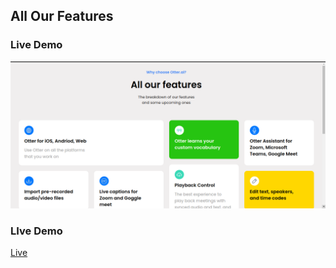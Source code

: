 ## All Our Features
### Live Demo

![screenshot](/public/our-features.png)

### LIve Demo
[Live]('https://all-our-features.netlify.app/')